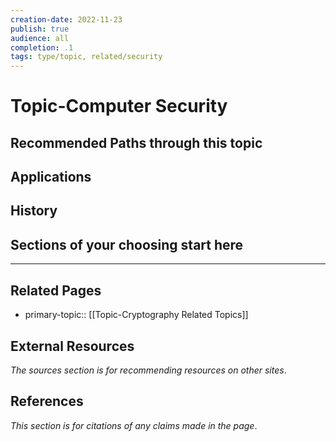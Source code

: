 ```yaml
---
creation-date: 2022-11-23
publish: true
audience: all
completion: .1
tags: type/topic, related/security
---
```

# Topic-Computer Security

## Recommended Paths through this topic

## Applications

## History

## Sections of your choosing start here


---
## Related Pages
- primary-topic:: [[Topic-Cryptography Related Topics]]

## External Resources
*The sources section is for recommending resources on other sites*.

## References
*This section is for citations of any claims made in the page*.
